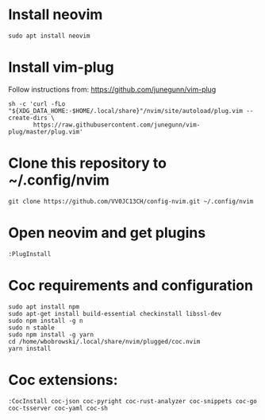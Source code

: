 # Install neovim
```
sudo apt install neovim
```
# Install vim-plug
Follow instructions from: https://github.com/junegunn/vim-plug
```
sh -c 'curl -fLo "${XDG_DATA_HOME:-$HOME/.local/share}"/nvim/site/autoload/plug.vim --create-dirs \
       https://raw.githubusercontent.com/junegunn/vim-plug/master/plug.vim'
```
# Clone this repository to ~/.config/nvim
```
git clone https://github.com/VV0JC13CH/config-nvim.git ~/.config/nvim
```
# Open neovim and get plugins
```
:PlugInstall
```
# Coc requirements and configuration
```
sudo apt install npm
sudo apt-get install build-essential checkinstall libssl-dev
sudo npm install -g n
sudo n stable
sudo npm install -g yarn
cd /home/wbobrowski/.local/share/nvim/plugged/coc.nvim
yarn install
```
# Coc extensions:
```
:CocInstall coc-json coc-pyright coc-rust-analyzer coc-snippets coc-go coc-tsserver coc-yaml coc-sh
```
